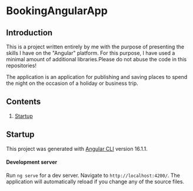 # BookingAngularApp

## Introduction
This is a project written entirely by me with the purpose of presenting the skills I have on the "Angular" platform. For this purpose, I have used a minimal amount of additional libraries.Please do not abuse the code in this repositories!

The application is an application for publishing and saving places to spend the night on the occasion of a holiday or business trip.

## Contents
1. [Startup](#startup)

## Startup
This project was generated with [Angular CLI](https://github.com/angular/angular-cli) version 16.1.1.

#### Development server

Run `ng serve` for a dev server. Navigate to `http://localhost:4200/`. The application will automatically reload if you change any of the source files.

